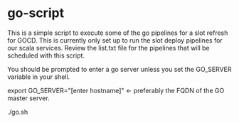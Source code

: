 # go-script

This is a simple script to execute some of the go pipelines for a slot refresh for GOCD.  This is currently only set up to run the slot deploy pipelines for our scala services.  Review the list.txt file for the pipelines that will be scheduled with this script.

You should be prompted to enter a go server unless you set the GO_SERVER variable in your shell.

export GO_SERVER="[enter hostname]" <- preferably the FQDN of the GO master server.

./go.sh